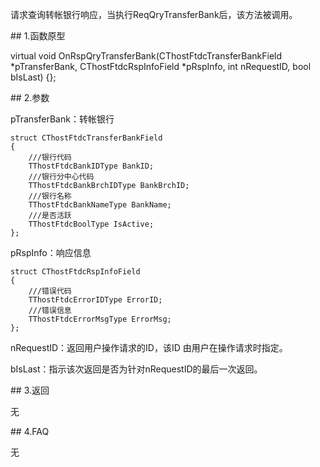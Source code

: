 <p>请求查询转帐银行响应，当执行ReqQryTransferBank后，该方法被调用。</p>
<span class="anchor" id="61aceb60-f3bc-4539-a8e7-0609ed42b7cb"></span>
## 1.函数原型
<p>virtual void OnRspQryTransferBank(CThostFtdcTransferBankField *pTransferBank, CThostFtdcRspInfoField *pRspInfo, int nRequestID, bool bIsLast) {};</p>
<span class="anchor" id="5c57876f-03f0-4e01-841f-85a2e90cfad4"></span>
## 2.参数
<p>pTransferBank：转帐银行</p>
<pre><code>struct CThostFtdcTransferBankField
{
    ///银行代码
    TThostFtdcBankIDType BankID;
    ///银行分中心代码
    TThostFtdcBankBrchIDType BankBrchID;
    ///银行名称
    TThostFtdcBankNameType BankName;
    ///是否活跃
    TThostFtdcBoolType IsActive;
};
</code></pre>
<p>pRspInfo：响应信息</p>
<pre><code>struct CThostFtdcRspInfoField
{
    ///错误代码
    TThostFtdcErrorIDType ErrorID;
    ///错误信息
    TThostFtdcErrorMsgType ErrorMsg;
};
</code></pre>
<p>nRequestID：返回用户操作请求的ID，该ID 由用户在操作请求时指定。</p>
<p>bIsLast：指示该次返回是否为针对nRequestID的最后一次返回。</p>
<span class="anchor" id="b4a09c5e-2e12-4795-bdf2-cb38f598f42f"></span>
## 3.返回
<p>无</p>
<span class="anchor" id="551c35ef-f1c1-4ef2-a1a6-c94d9d19e4a2"></span>
## 4.FAQ
<p>无</p>
